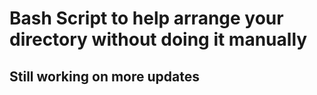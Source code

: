 # Bash Script to help arrange your directory without doing it manually 
## Still working on more updates 
